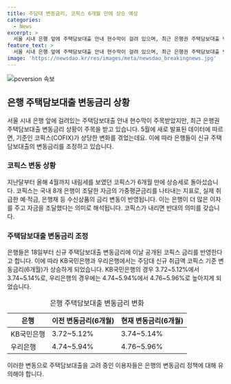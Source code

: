 ```yaml
---
title: 주담대 변동금리, 코픽스 6개월 만에 상승 예상
categories:
  - News
excerpt: >
  서울 시내 은행 앞에 주택담보대출 안내 현수막이 걸려 있으며, 최근 은행권 주택담보대출 변동금리의 기준인 코픽스가 상승했다. 5월 기준 코픽스는 4월보다 0.02%포인트 증가한 3.56%로 나타났으며, 은행들은 이를 반영하여 신규 주택담보대출 변동금리를 조정하고 있다. 이에 따라 KB국민은행과 우리은행의 주담대 변동금리가 상승하였다.
feature_text: >
  서울 시내 은행 앞에 주택담보대출 안내 현수막이 걸려 있으며, 최근 은행권 주택담보대출 변동금리의 기준인 코픽스가 상승했다. 5월 기준 코픽스는 4월보다 0.02%포인트 증가한 3.56%로 나타났으며, 은행들은 이를 반영하여 신규 주택담보대출 변동금리를 조정하고 있다. 이에 따라 KB국민은행과 우리은행의 주담대 변동금리가 상승하였다.
image: 'https://newsdao.kr/res/images/meta/newsdao_breakingnews.jpg'
---
```


<p><img src="https://newsdao.kr/res/images/meta/newsdao_breakingnews.jpg" alt="pcversion 속보" /></p>

<h2 data-ke-size="size26">은행 주택담보대출 변동금리 상황</h2>

<p data-ke-size="size16">서울 시내 은행 앞에 걸려있는 주택담보대출 안내 현수막이 주목받았지만, 최근 은행권 주택담보대출 변동금리 상황이 주목을 받고 있습니다. 5월에 새로 발표된 데이터에 따르면, 기준인 코픽스(COFIX)가 상당한 변화를 겪었는데요. 이에 따라 은행들이 신규 주택담보대출의 변동금리를 조정하고 있습니다.</p>

<h3 data-ke-size="size24">코픽스 변동 상황</h3>

<p data-ke-size="size16">지난달부터 올해 4월까지 내림세를 보였던 코픽스가 6개월 만에 상승세로 돌아섰습니다. 코픽스는 국내 8개 은행이 조달한 자금의 가중평균금리를 나타내는 지표로, 실제 취급한 예·적금, 은행채 등 수신상품의 금리 변동이 반영됩니다. 이는 은행이 더 많은 이자를 주고 자금을 조달했다는 의미로 해석됩니다. 코픽스가 내리면 반대의 의미를 갖습니다.</p>

<h3 data-ke-size="size24">주택담보대출 변동금리 조정</h3>

<p data-ke-size="size16">은행들은 18일부터 신규 주택담보대출 변동금리에 이날 공개된 코픽스 금리를 반영한다고 합니다. 이에 따라 KB국민은행과 우리은행에서는 주담대 신규 취급액 코픽스 기준 변동금리(6개월)가 상승하게 되었습니다. KB국민은행의 경우 3.72~5.12%에서 3.74~5.14%로, 우리은행의 경우에는 4.74~5.94%에서 4.76~5.96%로 높아지게 되었습니다.</p>

<table>
    <caption>은행 주택담보대출 변동금리 변화</caption>
    <thead>
        <tr>
            <th scope="col">은행</th>
            <th scope="col">이전 변동금리(6개월)</th>
            <th scope="col">현재 변동금리(6개월)</th>
        </tr>
    </thead>
    <tbody>
        <tr>
            <td>KB국민은행</td>
            <td>3.72~5.12%</td>
            <td>3.74~5.14%</td>
        </tr>
        <tr>
            <td>우리은행</td>
            <td>4.74~5.94%</td>
            <td>4.76~5.96%</td>
        </tr>
    </tbody>
</table>

<p data-ke-size="size16">이러한 변동으로 주택담보대출을 고려 중인 이용자들은 은행의 변동금리 정책에 대해 유의해야 합니다.</p>

